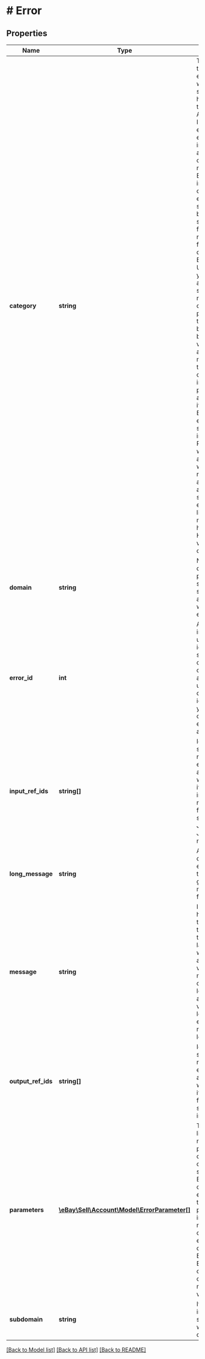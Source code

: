 # # Error

## Properties

Name | Type | Description | Notes
------------ | ------------- | ------------- | -------------
**category** | **string** | The category type for this error or warning. It is a string that can have one of three values: Application: Indicates an exception or error occurred in the application code or at runtime. Examples include catching an exception in a service's business logic, system failures, or request errors from a dependency. Business: Used when your service or a dependent service refused to continue processing on the resource because of a business rule violation such as "Seller does not ship item to Antarctica" or "Buyer ineligible to purchase an alcoholic item". Business errors are not syntactical input errors. Request: Used when there is anything wrong with the request, such as authentication, syntactical errors, rate limiting or missing headers, bad HTTP header values, and so on. | [optional]
**domain** | **string** | Name of the domain ,or primary system, of the service or application where the error occurred. | [optional]
**error_id** | **int** | A positive integer that uniquely identifies the specific error condition that occurred. Your application can use error codes as identifiers in your customized error-handling algorithms. | [optional]
**input_ref_ids** | **string[]** | Identifies specific request elements associated with the error, if any. inputRefId's response is format specific. For JSON, use JSONPath notation. | [optional]
**long_message** | **string** | A more detailed explanation of the error than given in the message error field. | [optional]
**message** | **string** | Information on how to correct the problem, in the end user's terms and language where applicable. Its value is at most 50 characters long. If applicable, the value is localized in the end user's requested locale. | [optional]
**output_ref_ids** | **string[]** | Identifies specific response elements associated with the error, if any. Path format is the same as inputRefId. | [optional]
**parameters** | [**\eBay\Sell\Account\Model\ErrorParameter[]**](ErrorParameter.md) | This optional list of name/value pairs that contain context-specific ErrorParameter objects, with each item in the list being a parameter (or input field name) that caused an error condition. Each ErrorParameter object consists of two fields, a name and a value. | [optional]
**subdomain** | **string** | If present, indicates the subsystem in which the error occurred. | [optional]

[[Back to Model list]](../../README.md#models) [[Back to API list]](../../README.md#endpoints) [[Back to README]](../../README.md)
